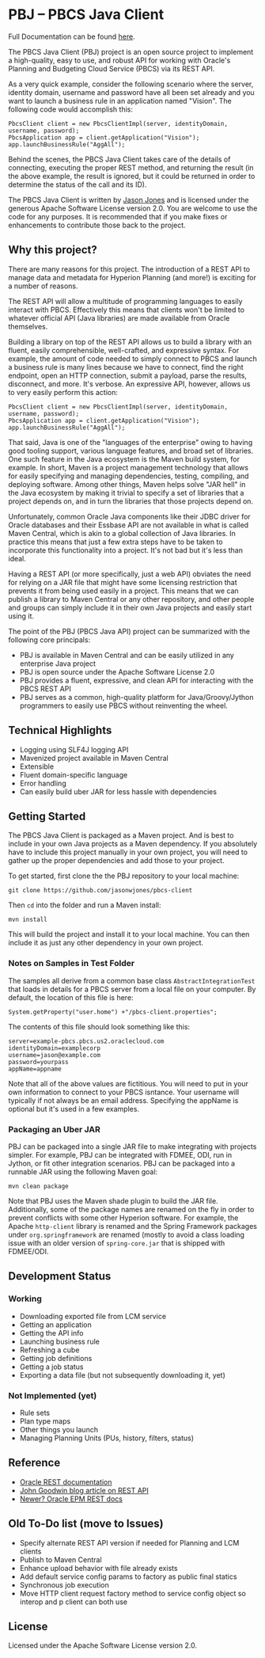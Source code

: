 # PBJ – PBCS Java Client

Full Documentation can be found [here](https://jasonwjones.github.io/pbj-pbcs-client/).

The PBCS Java Client (PBJ) project is an open source project to implement a high-quality, easy to 
use, and robust API for working with Oracle's Planning and Budgeting Cloud Service (PBCS) via its 
REST API.

As a very quick example, consider the following scenario where the server, identity domain, username
and password have all been set already and you want to launch a business rule in an application
named "Vision". The following code would accomplish this:
 
```
PbcsClient client = new PbcsClientImpl(server, identityDomain, username, password);
PbcsApplication app = client.getApplication("Vision");
app.launchBusinessRule("AggAll"); 
```

Behind the scenes, the PBCS Java Client takes care of the details of connecting, executing the
proper REST method, and returning the result (in the above example, the result is ignored, but it
could be returned in order to determine the status of the call and its ID).

The PBCS Java Client is written by [Jason Jones](https://www.jasonwjones.com) and is licensed under the generous Apache Software License version 2.0. You are welcome to use the code for any purposes. It is recommended that if you make fixes or enhancements to contribute those back to the project.


## Why this project?

There are many reasons for this project. The introduction of a REST API to manage data and metadata
for Hyperion Planning (and more!) is exciting for a number of reasons.

The REST API will allow a multitude of programming languages to easily interact with PBCS. 
Effectively this means that clients won't be limited to whatever official API (Java libraries) are
made available from Oracle themselves. 

Building a library on top of the REST API allows us to build a library with an fluent, easily 
comprehensible, well-crafted, and expressive syntax. For example, the amount of code needed to 
simply connect to PBCS and launch a business rule is many lines because we have to connect, find the
right endpoint, open an HTTP connection, submit a payload, parse the results, disconnect, and more.
It's verbose. An expressive API, however, allows us to very easily perform this action:

```
PbcsClient client = new PbcsClientImpl(server, identityDomain, username, password);
PbcsApplication app = client.getApplication("Vision");
app.launchBusinessRule("AggAll"); 
```

That said, Java is one of the "languages of the enterprise" owing to having good tooling support,
various language features, and broad set of libraries. One such feature in the Java ecosystem is the
Maven build system, for example. In short, Maven is a project management technology that allows for
easily specifying and managing dependencies, testing, compiling, and deploying software. Among other
things, Maven helps solve "JAR hell" in the Java ecosystem by making it trivial to specify a set
of libraries that a project depends on, and in turn the libraries that those projects depend on.

Unfortunately, common Oracle Java components like their JDBC driver for Oracle databases and their
Essbase API are not available in what is called Maven Central, which is akin to a global collection
of Java libraries. In practice this means that just a few extra steps have to be taken to 
incorporate this functionality into a project. It's not bad but it's less than ideal. 

Having a REST API (or more specifically, just a web API) obviates the need for relying on a JAR file
that might have some licensing restriction that prevents it from being used easily in a project. 
This means that we can publish a library to Maven Central or any other repository, and other people
and groups can simply include it in their own Java projects and easily start using it.  

The point of the PBJ (PBCS Java API) project can be summarized with the following core principals:

 * PBJ is available in Maven Central and can be easily utilized in any enterprise Java project
 * PBJ is open source under the Apache Software License 2.0 
 * PBJ provides a fluent, expressive, and clean API for interacting with the PBCS REST API
 * PBJ serves as a common, high-quality platform for Java/Groovy/Jython programmers to easily use 
   PBCS without reinventing the wheel.   


## Technical Highlights

 * Logging using SLF4J logging API
 * Mavenized project available in Maven Central
 * Extensible
 * Fluent domain-specific language
 * Error handling 
 * Can easily build uber JAR for less hassle with dependencies
 

## Getting Started

The PBCS Java Client is packaged as a Maven project. And is best to include in your own Java projects
as a Maven dependency. If you absolutely have to include this project manually in your own project,
you will need to gather up the proper dependencies and add those to your project. 

To get started, first clone the the PBJ repository to your local machine:

```
git clone https://github.com/jasonwjones/pbcs-client
```

Then `cd` into the folder and run a Maven install:

```
mvn install
```

This will build the project and install it to your local machine. You can then include it 
as just any other dependency in your own project. 


### Notes on Samples in Test Folder

The samples all derive from a common base class `AbstractIntegrationTest` that loads in details for a PBCS server from a local file on your computer. By default, the location of this file is here:

```
System.getProperty("user.home") +"/pbcs-client.properties";
```

The contents of this file should look something like this:

```
server=example-pbcs.pbcs.us2.oraclecloud.com
identityDomain=examplecorp
username=jason@example.com
password=yourpass
appName=appname
```

Note that all of the above values are fictitious. You will need to put in your own information to connect to your PBCS isntance. Your username will typically if not always be an email address. Specifying the appName is optional but it's used in a few examples.


### Packaging an Uber JAR

PBJ can be packaged into a single JAR file to make integrating with projects simpler. For example,
PBJ can be integrated with FDMEE, ODI, run in Jython, or fit other integration scenarios. PBJ can 
be packaged into a runnable JAR using the following Maven goal:

```
mvn clean package
```

Note that PBJ uses the Maven shade plugin to build the JAR file. Additionally, some of the package
names are renamed on the fly in order to prevent conflicts with some other Hyperion software. For 
example, the Apache `http-client` library is renamed and the Spring Framework packages under 
`org.springframework` are renamed (mostly to avoid a class loading issue with an older version of
`spring-core.jar` that is shipped with FDMEE/ODI.


## Development Status

### Working

- Downloading exported file from LCM service
- Getting an application
- Getting the API info
- Launching business rule
- Refreshing a cube
- Getting job definitions
- Getting a job status
- Exporting a data file (but not subsequently downloading it, yet)

### Not Implemented (yet)

- Rule sets
- Plan type maps
- Other things you launch
- Managing Planning Units (PUs, history, filters, status)  


## Reference

 * [Oracle REST documentation](https://docs.oracle.com/cloud/latest/pbcs_common/CREST.pdf)
 * [John Goodwin blog article on REST API](http://john-goodwin.blogspot.com/2015/09/planning-rest-api.html)
 * [Newer? Oracle EPM REST docs](https://docs.oracle.com/cloud/latest/epm-common/PREST/PREST.pdf)


## Old To-Do list (move to Issues)

- Specify alternate REST API version if needed for Planning and LCM clients
- Publish to Maven Central
- Enhance upload behavior with file already exists
- Add default service config params to factory as public final statics
- Synchronous job execution
- Move HTTP client request factory method to service config object so interop and p client can both use


## License

Licensed under the Apache Software License version 2.0.

